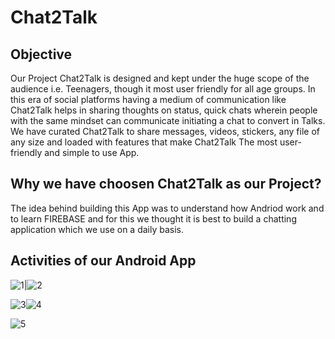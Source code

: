 # Chat2Talk

## Objective
 Our Project Chat2Talk is designed and kept under the huge scope of the audience i.e. Teenagers, though it most user friendly for all age groups. In this era of social platforms having a medium of communication like Chat2Talk helps in sharing thoughts on status, quick chats wherein people with the same mindset can communicate initiating a chat to convert in Talks. We have curated Chat2Talk to share messages, videos, stickers, any file of any size and loaded with features that make Chat2Talk The most user-friendly and simple to use App.
 
 ## Why we have choosen Chat2Talk as our Project?
The idea behind building this App was to understand how Andriod work and to learn FIREBASE and for this we thought it is best to build a chatting application which we use on a daily basis.

## Activities of our Android App

![1](https://user-images.githubusercontent.com/60259661/125155397-2ef67f00-e17d-11eb-829d-585da825425b.JPG)|![2](https://user-images.githubusercontent.com/60259661/125155401-39b11400-e17d-11eb-86ea-261b0f79095a.JPG)

![3](https://user-images.githubusercontent.com/60259661/125155408-43d31280-e17d-11eb-9497-03dc42578b72.JPG)![4](https://user-images.githubusercontent.com/60259661/125155412-4cc3e400-e17d-11eb-935b-7a0aa9930e4b.JPG)

![5](https://user-images.githubusercontent.com/60259661/125155417-551c1f00-e17d-11eb-813a-f2e6e9b65f97.JPG)









